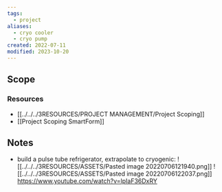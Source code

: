 ```yaml
---
tags:
  - project
aliases:
  - cryo cooler
  - cryo pump
created: 2022-07-11
modified: 2023-10-20
---
```


## Scope
### Resources
- [[../../../3RESOURCES/PROJECT MANAGEMENT/Project Scoping]]
- [[Project Scoping SmartForm]]

## Notes
- build a pulse tube refrigerator, extrapolate to cryogenic: ![[../../../3RESOURCES/ASSETS/Pasted image 20220706121940.png]]
![[../../../3RESOURCES/ASSETS/Pasted image 20220706122037.png]]
https://www.youtube.com/watch?v=lpIaF36DxRY
